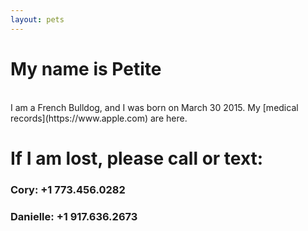 ```yaml
---
layout: pets
---
```

<h1 class="homepagename">My name is Petite</h1>
<br>
I am a French Bulldog, and I was born on March 30 2015. My [medical records](https://www.apple.com) are here. 

# If I am lost, please call or text:

### **Cory:** <span class="pet-numbers">+1 773.456.0282</span>

### **Danielle:** <span class="pet-numbers">+1 917.636.2673</span>